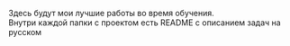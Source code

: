 Здесь будут мои лучшие работы во время обучения.   
Внутри каждой папки с проектом есть README с описанием задач на русском
